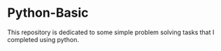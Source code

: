 # Python-Basic
This repository is dedicated to some simple problem solving tasks that I completed using python.
